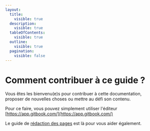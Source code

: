 ```yaml
---
layout:
  title:
    visible: true
  description:
    visible: true
  tableOfContents:
    visible: true
  outline:
    visible: true
  pagination:
    visible: false
---
```


# Comment contribuer à ce guide ?

Vous êtes les bienvenu(e)s pour contribuer à cette documentation, proposer de nouvelles choses ou mettre au défi son contenu.&#x20;

Pour ce faire, vous pouvez simplement utiliser l'éditeur [https://app.gitbook.com/](https://app.gitbook.com/)

Le guide de [rédaction des pages](guide-de-redaction-des-pages.md) est là pour vous aider également.&#x20;
